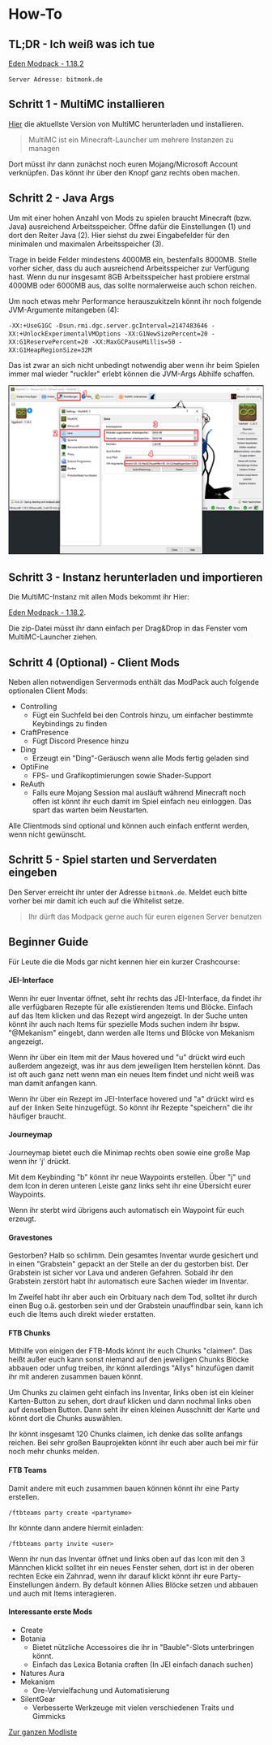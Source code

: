 # How-To

## TL;DR - Ich weiß was ich tue

[Eden Modpack - 1.18.2](https://drive.google.com/file/d/13wDIzj6O-OUEkU8S0_r0s0MpQpdZ5HFz/view?usp=sharing)

```
Server Adresse: bitmonk.de
```

## Schritt 1 - MultiMC installieren

[Hier](https://multimc.org/#Download) die aktuellste Version von MultiMC herunterladen und installieren.

> MultiMC ist ein Minecraft-Launcher um mehrere Instanzen zu managen

Dort müsst ihr dann zunächst noch euren Mojang/Microsoft Account verknüpfen. Das könnt ihr über den Knopf ganz rechts oben machen.

## Schritt 2 - Java Args

Um mit einer hohen Anzahl von Mods zu spielen braucht Minecraft (bzw. Java) ausreichend Arbeitsspeicher. Öffne dafür die Einstellungen (1) und dort den Reiter Java (2). Hier siehst du zwei Eingabefelder für den minimalen und maximalen Arbeitsspeicher (3).

Trage in beide Felder mindestens 4000MB ein, bestenfalls 8000MB. Stelle vorher sicher, dass du auch ausreichend Arbeitsspeicher zur Verfügung hast. Wenn du nur insgesamt 8GB Arbeitsspeicher hast probiere erstmal 4000MB oder 6000MB aus, das sollte normalerweise auch schon reichen.

Um noch etwas mehr Performance herauszukitzeln könnt ihr noch folgende JVM-Argumente mitangeben (4):

```
-XX:+UseG1GC -Dsun.rmi.dgc.server.gcInterval=2147483646 -XX:+UnlockExperimentalVMOptions -XX:G1NewSizePercent=20 -XX:G1ReservePercent=20 -XX:MaxGCPauseMillis=50 -XX:G1HeapRegionSize=32M
```

Das ist zwar an sich nicht unbedingt notwendig aber wenn ihr beim Spielen immer mal wieder "ruckler" erlebt können die JVM-Args Abhilfe schaffen.

![](../assets/multimc-settings.png)

## Schritt 3 - Instanz herunterladen und importieren

Die MultiMC-Instanz mit allen Mods bekommt ihr Hier:

[Eden Modpack - 1.18.2](https://drive.google.com/file/d/13wDIzj6O-OUEkU8S0_r0s0MpQpdZ5HFz/view?usp=sharing).

Die zip-Datei müsst ihr dann einfach per Drag&Drop in das Fenster vom MultiMC-Launcher ziehen.

## Schritt 4 (Optional) - Client Mods

Neben allen notwendigen Servermods enthält das ModPack auch folgende optionalen Client Mods:

- Controlling
  - Fügt ein Suchfeld bei den Controls hinzu, um einfacher bestimmte Keybindings zu finden
- CraftPresence
  - Fügt Discord Presence hinzu
- Ding
  - Erzeugt ein "Ding"-Geräusch wenn alle Mods fertig geladen sind
- OptiFine
  - FPS- und Grafikoptimierungen sowie Shader-Support
- ReAuth
  - Falls eure Mojang Session mal ausläuft während Minecraft noch offen ist könnt ihr euch damit im Spiel einfach neu einloggen. Das spart das warten beim Neustarten.

Alle Clientmods sind optional und können auch einfach entfernt werden, wenn nicht gewünscht.

## Schritt 5 - Spiel starten und Serverdaten eingeben

Den Server erreicht ihr unter der Adresse `bitmonk.de`. Meldet euch bitte vorher bei mir damit ich euch auf die Whitelist setze.

> Ihr dürft das Modpack gerne auch für euren eigenen Server benutzen

## Beginner Guide

Für Leute die die Mods gar nicht kennen hier ein kurzer Crashcourse:

#### JEI-Interface

Wenn ihr euer Inventar öffnet, seht ihr rechts das JEI-Interface, da findet ihr alle verfügbaren Rezepte für alle existierenden Items und Blöcke. Einfach auf das Item klicken und das Rezept wird angezeigt. In der Suche unten könnt ihr auch nach Items für spezielle Mods suchen indem ihr bspw. "@Mekanism" eingebt, dann werden alle Items und Blöcke von Mekanism angezeigt.

Wenn ihr über ein Item mit der Maus hovered und "u" drückt wird euch außerdem angezeigt, was ihr aus dem jeweiligen Item herstellen könnt. Das ist oft auch ganz nett wenn man ein neues Item findet und nicht weiß was man damit anfangen kann.

Wenn ihr über ein Rezept im JEI-Interface hovered und "a" drückt wird es auf der linken Seite hinzugefügt. So könnt ihr Rezepte "speichern" die ihr häufiger braucht.

#### Journeymap

Journeymap bietet euch die Minimap rechts oben sowie eine große Map wenn ihr 'j' drückt.

Mit dem Keybinding "b" könnt ihr neue Waypoints erstellen. Über "j" und dem Icon in deren unteren Leiste ganz links seht ihr eine Übersicht eurer Waypoints.

Wenn ihr sterbt wird übrigens auch automatisch ein Waypoint für euch erzeugt.

#### Gravestones

Gestorben? Halb so schlimm. Dein gesamtes Inventar wurde gesichert und in einen "Grabstein" gepackt an der Stelle an der du gestorben bist. Der Grabstein ist sicher vor Lava und anderen Gefahren. Sobald ihr den Grabstein zerstört habt ihr automatisch eure Sachen wieder im Inventar.

Im Zweifel habt ihr aber auch ein Orbituary nach dem Tod, solltet ihr durch einen Bug o.ä. gestorben sein und der Grabstein unauffindbar sein, kann ich euch die Items auch direkt wieder erstatten.

#### FTB Chunks

Mithilfe von einigen der FTB-Mods könnt ihr euch Chunks "claimen". Das heißt außer euch kann sonst niemand auf den jeweiligen Chunks Blöcke abbauen oder unfug treiben, ihr könnt allerdings "Allys" hinzufügen damit ihr mit anderen zusammen bauen könnt.

Um Chunks zu claimen geht einfach ins Inventar, links oben ist ein kleiner Karten-Button zu sehen, dort drauf klicken und dann nochmal links oben auf denselben Button. Dann seht ihr einen kleinen Ausschnitt der Karte und könnt dort die Chunks auswählen.

Ihr könnt insgesamt 120 Chunks claimen, ich denke das sollte anfangs reichen. Bei sehr großen Bauprojekten könnt ihr euch aber auch bei mir für noch mehr chunks melden.

#### FTB Teams

Damit andere mit euch zusammen bauen können könnt ihr eine Party erstellen.

```
/ftbteams party create <partyname>
```

Ihr könnte dann andere hiermit einladen:

```
/ftbteams party invite <user>
```

Wenn ihr nun das Inventar öffnet und links oben auf das Icon mit den 3 Männchen klickt solltet ihr ein neues Fenster sehen, dort ist in der oberen rechten Ecke ein Zahnrad, wenn ihr darauf klickt könnt ihr eure Party-Einstellungen ändern. By default können Allies Blöcke setzen und abbauen und auch mit Items interagieren.

#### Interessante erste Mods

- Create
- Botania
  - Bietet nützliche Accessoires die ihr in "Bauble"-Slots unterbringen könnt.
  - Einfach das Lexica Botania craften (In JEI einfach danach suchen)
- Natures Aura
- Mekanism
  - Ore-Vervielfachung und Automatisierung
- SilentGear
  - Verbesserte Werkzeuge mit vielen verschiedenen Traits und Gimmicks

[Zur ganzen Modliste](./modlist.md)
